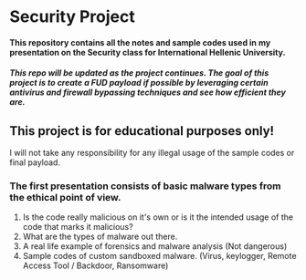 # Security Project

#### This repository contains all the notes and sample codes used in my presentation on the Security class for International Hellenic University.

##### This repo will be updated as the project continues. The goal of this project is to create a FUD payload if possible by leveraging certain antivirus and firewall bypassing techniques and see how efficient they are.

## This project is for educational purposes only! 
I will not take any responsibility for any illegal usage of the sample codes or final payload.

### The first presentation consists of basic malware types from the ethical point of view. 
1) Is the code really malicious on it's own or is it the intended usage of the code that marks it malicious?
2) What are the types of malware out there.
3) A real life example of forensics and malware analysis (Not dangerous)
4) Sample codes of custom sandboxed malware. (Virus, keylogger, Remote Access Tool / Backdoor, Ransomware)
